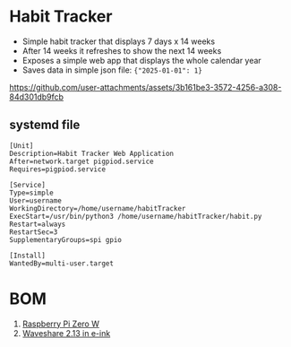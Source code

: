 # Habit Tracker

- Simple habit tracker that displays 7 days x 14 weeks
- After 14 weeks it refreshes to show the next 14 weeks
- Exposes a simple web app that displays the whole calendar year
- Saves data in simple json file: `{"2025-01-01": 1}`


https://github.com/user-attachments/assets/3b161be3-3572-4256-a308-84d301db9fcb

## systemd file

```
[Unit]
Description=Habit Tracker Web Application
After=network.target pigpiod.service
Requires=pigpiod.service

[Service]
Type=simple
User=username
WorkingDirectory=/home/username/habitTracker
ExecStart=/usr/bin/python3 /home/username/habitTracker/habit.py
Restart=always
RestartSec=3
SupplementaryGroups=spi gpio

[Install]
WantedBy=multi-user.target
```

# BOM

1. [Raspberry Pi Zero W](https://www.raspberrypi.com/products/raspberry-pi-zero-w/)
2. [Waveshare 2.13 in e-ink](https://www.waveshare.com/2.13inch-e-paper-hat.htm)

